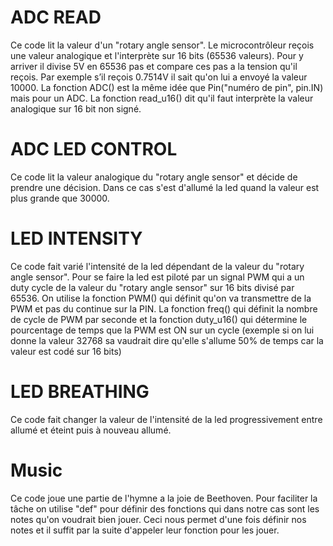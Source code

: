 # ADC READ
Ce code lit la valeur d'un "rotary angle sensor". Le microcontrôleur reçois une valeur analogique et l'interprète sur 16 bits (65536 valeurs). Pour y arriver il divise 5V en 65536 pas et compare ces pas a la tension qu'il reçois. Par exemple s’il reçois 0.7514V il sait qu'on lui a envoyé la valeur 10000.
La fonction ADC() est la même idée que Pin("numéro de pin", pin.IN) mais pour un ADC.
La fonction read_u16() dit qu'il faut interprète la valeur analogique sur 16 bit non signé.
# ADC LED CONTROL
Ce code lit la valeur analogique du "rotary angle sensor" et décide de prendre une décision. Dans ce cas s'est d'allumé la led quand la valeur est plus grande que 30000.
# LED INTENSITY
Ce code fait varié l'intensité de la led dépendant de la valeur du "rotary angle sensor". Pour se faire la led est piloté par un signal PWM qui a un duty cycle de la valeur du "rotary angle sensor" sur 16 bits divisé par 65536.
On utilise la fonction PWM() qui définit qu'on va transmettre de la PWM et pas du continue sur la PIN. La fonction freq() qui définit la nombre de cycle de PWM par seconde et la fonction duty_u16() qui détermine le pourcentage de temps que la PWM est ON sur un cycle (exemple si on lui donne la valeur 32768 sa vaudrait dire qu'elle s'allume 50% de temps car la valeur est codé sur 16 bits)
# LED BREATHING
Ce code fait changer la valeur de l'intensité de la led progressivement entre allumé et éteint puis à nouveau allumé. 
# Music
Ce code joue une partie de l'hymne a la joie de Beethoven. Pour faciliter la tâche on utilise "def" pour définir des fonctions qui dans notre cas sont les notes qu'on voudrait bien jouer. Ceci nous permet d'une fois définir nos notes et il suffit par la suite d'appeler leur fonction pour les jouer.
